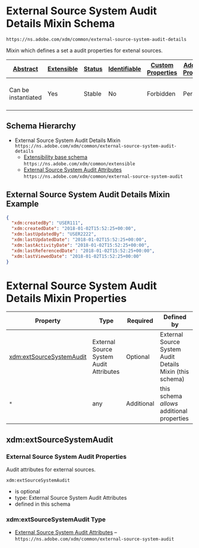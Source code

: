 
# External Source System Audit Details Mixin Schema

```
https://ns.adobe.com/xdm/common/external-source-system-audit-details
```

Mixin which defines a set a audit properties for extenal sources.

| [Abstract](../../abstract.md) | [Extensible](../../extensions.md) | [Status](../../status.md) | [Identifiable](../../id.md) | [Custom Properties](../../extensions.md) | [Additional Properties](../../extensions.md) | Defined In |
|-------------------------------|-----------------------------------|---------------------------|-----------------------------|------------------------------------------|----------------------------------------------|------------|
| Can be instantiated | Yes | Stable | No | Forbidden | Permitted | [common/external-source-system-audit-details.schema.json](common/external-source-system-audit-details.schema.json) |
## Schema Hierarchy

* External Source System Audit Details Mixin `https://ns.adobe.com/xdm/common/external-source-system-audit-details`
  * [Extensibility base schema](extensible.schema.md) `https://ns.adobe.com/xdm/common/extensible`
  * [External Source System Audit Attributes](external-source-system-audit.schema.md) `https://ns.adobe.com/xdm/common/external-source-system-audit`


## External Source System Audit Details Mixin Example
```json
{
  "xdm:createdBy": "USER111",
  "xdm:createdDate": "2018-01-02T15:52:25+00:00",
  "xdm:lastUpdatedBy": "USER2222",
  "xdm:lastUpdatedDate": "2018-01-02T15:52:25+00:00",
  "xdm:lastActivityDate": "2018-01-02T15:52:25+00:00",
  "xdm:lastReferencedDate": "2018-01-02T15:52:25+00:00",
  "xdm:lastViewedDate": "2018-01-02T15:52:25+00:00"
}
```

# External Source System Audit Details Mixin Properties

| Property | Type | Required | Defined by |
|----------|------|----------|------------|
| [xdm:extSourceSystemAudit](#xdmextsourcesystemaudit) | External Source System Audit Attributes | Optional | External Source System Audit Details Mixin (this schema) |
| `*` | any | Additional | this schema *allows* additional properties |

## xdm:extSourceSystemAudit
### External Source System Audit Properties

Audit attributes for external sources.

`xdm:extSourceSystemAudit`
* is optional
* type: External Source System Audit Attributes
* defined in this schema

### xdm:extSourceSystemAudit Type


* [External Source System Audit Attributes](external-source-system-audit.schema.md) – `https://ns.adobe.com/xdm/common/external-source-system-audit`




